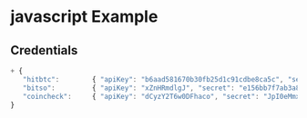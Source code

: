 # javascript Example 
 ## Credentials 

 ```javascript
 + {
    "hitbtc":        { "apiKey": "b6aad581670b30fb25d1c91cdbe8ca5c", "secret": "fa394ced37a488f9b5826a2d9ce39ae3" },
    "bitso":         { "apiKey": "xZnHRmdlgJ", "secret": "e156bb7f7ab3a831afbc7a80f7866b9e" },
    "coincheck":     { "apiKey": "dCyzY2T6w0DFhaco", "secret": "JpI0eMmxfa0tEpk3X-dNwyclSASJkl-S" }
}
 
```